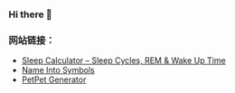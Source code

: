 ### Hi there 👋

<!--
**loocao/loocao** is a ✨ _special_ ✨ repository because its `README.md` (this file) appears on your GitHub profile.

Here are some ideas to get you started:

- 🔭 I’m currently working on ...
- 🌱 I’m currently learning ...
- 👯 I’m looking to collaborate on ...
- 🤔 I’m looking for help with ...
- 💬 Ask me about ...
- 📫 How to reach me: ...
- 😄 Pronouns: ...
- ⚡ Fun fact: ...
-->

### 网站链接：

- [Sleep Calculator – Sleep Cycles, REM & Wake Up Time](https://sleepcalculatorapp.com/)
- [Name Into Symbols](https://nameintosymbols.com/)
- [PetPet Generator](https://petpetgenerator.cc/)
